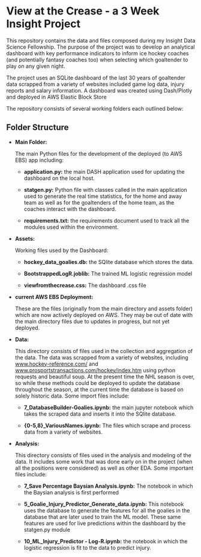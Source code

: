 <h1>View at the Crease - a 3 Week Insight Project</h1>

<p>This repository contains the data and files composed during my Insight Data Science Fellowship.  The purpose of the project was to develop an analytical dashboard with key performance indicators to inform ice hockey coaches (and potentially fantasy coaches too) when selecting which goaltender to play on any given night.</p>
<p>The project uses an SQLite dashboard of the last 30 years of goaltender data scrapped from a variety of websites included game log data, injury reports and salary information.
A dashboard was created using Dash/Plotly and deployed in AWS Elastic Block Store</p>

The repository consists of several working folders each outlined below:

<h2>Folder Structure</h2>
<p>
  <ul><li><b>Main Folder:</b>
            <p>The main Python files for the development of the deployed (to AWS EBS) app including:
                <ul>
                    <li>
                       <p><b>application.py:</b> the main DASH application used for updating the dashboard on the local host.</p>
                    </li>
                    <li>
                       <p><b>statgen.py:</b> Python file with classes called in the main application used to generate the real time statistics, for the home and away team as   well as for the goaltenders of the home team, as the coaches interact with the dashboard.                           </p>
                    </li>
                    <li>
                       <p><b>requirements.txt:</b> the requirements document used to track all the modules used within the environment.</p>
                    </li>
                </ul>
            </p>
      </li>
  </ul>
 <ul><li><b>Assets:</b>
            <p>Working files used by the Dashboard:
                <ul>
                    <li>
                       <p><b>hockey_data_goalies.db:</b> the SQlite database which stores the data.</p>
                    </li>
                    <li>
                       <p><b>BootstrappedLogR.joblib:</b> The trained ML logistic regression model</p>
                    </li>
                    <li>
                       <p><b>viewfromthecrease.css:</b> The dashboard .css file</p>
                    </li>
                </ul>
            </p>
      </li>
  </ul>
  <ul><li><b>current AWS EBS Deployment:</b>
            <p>These are the files (originally from the main directory and assets folder) which are now actively deployed on AWS.  They may be out of date with the main                        directory files due to updates in progress, but not yet deployed.</p>
      </li>
  </ul>
   <ul><li><b>Data:</b>
            <p>This directory consists of files used in the collection and aggregation of the data. The data was scrapped from a variety of websites, including <a href="www.hockey-reference.com/" title="Hockey Statistics">www.hockey-reference.com/</a> and <a href="http://www.prosportstransactions.com/hockey/index.htm" title="Hockey Injury Data">www.prosportstransactions.com/hockey/index.htm</a> using python requests and beautiful soup.  At the present time the NHL season is over, so while these methods could be deployed to update the database throughout the season, at the current time the database is based on solely historic data.  Some import files include:
                <ul>
                    <li>
                       <p><b>7_DatabaseBuilder-Goalies.ipynb:</b> the main jupyter notebook which takes the scraped data and inserts it into the SQlite database.</p>
                    </li>
                    <li>
                       <p><b>{0-5,8}_VariousNames.ipynb:</b> The files which scrape and process data from a variety of websites.</p>
                    </li>
                </ul>
            </p>
      </li>
  </ul>
   <ul><li><b>Analysis:</b>
            <p>This directory consists of files used in the analysis and modeling of the data.  It includes some work that was done early on in the project (when all the                        positions were considered) as well as other EDA.  Some important files include:
                <ul>
                    <li>
                       <p><b>7_Save Percentage Baysian Analysis.ipynb:</b> The notebook in which the Baysian analysis is first performed</p>
                    </li>
                    <li>
                       <p><b>5_Goalie_Injury_Predictor_Generate_data.ipynb:</b> This notebook uses the database to generate the features for all the goalies in the database that                              are later used to train the ML model. These same features are used for live predictions within the dashboard by the statgen.py module</p>
                    </li>
                    <li>
                       <p><b>10_ML_Injury_Predictor - Log-R.ipynb:</b> the notebook in which the logistic regression is fit to the data to predict injury.</p>
                    </li>
                </ul>
            </p>
      </li>
  </ul>
</p>
